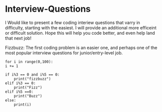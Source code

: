 # Interview-Questions
I Would like to present a few coding interiew questions that varry in difficulty, starting with the easiest. I will provide an additional more efficeint or difficult solution. 
Hope this will help you code better, and even help land that next job! 

Fizzbuzz:
The first coding problem is an easier one, and perhaps one of the most popular interview questions for junior/entry-level job.



    for i in range(0,100):
    i += 1
    
    if i%3 == 0 and i%5 == 0:
        print("fizzbuzz")
    elif i%3 == 0:
        print("Fizz")
    elif i%5 ==0:
        print("Buzz")
    else:
        print(i)


